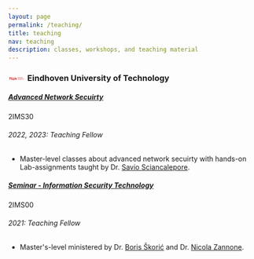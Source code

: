 ```yaml
---
layout: page
permalink: /teaching/
title: teaching
nav: teaching
description: classes, workshops, and teaching material
---
```



<h3 class="mt-4"><a target="_blank" href="https://tue.nl/"><img src="/assets/img/logos/tue-logo.png" width="35" /></a> Eindhoven University of Technology</h3>
<div class="card mt-3">
  <div class="p-3">
    <div class="row">
      <div class="col-sm-10">
        <h5 class="font-weight-bold"><a target="_blank" href="https://canvas.tue.nl/courses/22036">Advanced Network Secuirty</a></h5>
      </div>
      <div class="col-sm-2 text-left text-sm-right">
        <span class="badge font-weight-bold danger-color-dark text-uppercase align-middle">
            2IMS30
        </span>
      </div>
    </div>
    <h6 class="font-italic mt-2 mt-sm-0">2022, 2023: Teaching Fellow</h6>
    <ul class="card-text font-weight-light list-group list-group-flush">
      <li class="list-group-item">Master-level classes about advanced network secuirty with hands-on Lab-assignments taught by Dr. <a target="_blank" href="https://research.tue.nl/en/persons/savio-sciancalepore">Savio Sciancalepore</a>.</li>
    </ul>
  </div>

<div class="card mt-3">
  <div class="p-3">
    <div class="row">
      <div class="col-sm-10">
        <h5 class="font-weight-bold"><a target="_blank" href="https://canvas.tue.nl/courses/15035">Seminar - Information Security Technology</a></h5>
      </div>
      <div class="col-sm-2 text-left text-sm-right">
        <span class="badge font-weight-bold danger-color-dark text-uppercase align-middle">
            2IMS00
        </span>
      </div>
    </div>
    <h6 class="font-italic mt-2 mt-sm-0">2021: Teaching Fellow</h6>
    <ul class="card-text font-weight-light list-group list-group-flush">
      <li class="list-group-item">Master's-level ministered by Dr. <a target="_blank" href="https://www.tue.nl/en/research/researchers/boris-skoric/">Boris Škorić</a> and Dr. <a target="_blank" href="https://www.tue.nl/en/research/researchers/nicola-zannone/">Nicola Zannone</a>.</li>
    </ul>
  </div>
</div>


</div>